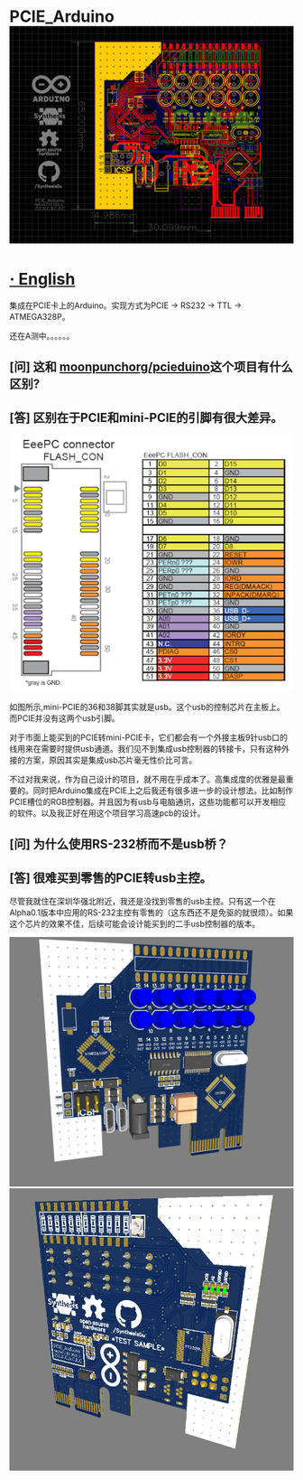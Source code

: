 # PCIE_Arduino ![(图片加载失败)](img/0.png)
# [· English](../README.md)

集成在PCIE卡上的Arduino。实现方式为PCIE → RS232 → TTL → ATMEGA328P。

还在A测中。。。。。。

[问] 这和 [moonpunchorg/pcieduino](https://github.com/moonpunchorg/pcieduino)这个项目有什么区别?
---
[答] 区别在于PCIE和mini-PCIE的引脚有很大差异。
---
![(图片加载失败)](img/mini-PCIE.png)

如图所示,mini-PCIE的36和38脚其实就是usb。这个usb的控制芯片在主板上。
而PCIE并没有这两个usb引脚。

对于市面上能买到的PCIE转mini-PCIE卡，它们都会有一个外接主板9针usb口的线用来在需要时提供usb通道。我们见不到集成usb控制器的转接卡，只有这种外接的方案，原因其实是集成usb芯片毫无性价比可言。

不过对我来说，作为自己设计的项目，就不用在乎成本了。高集成度的优雅是最重要的。同时把Arduino集成在PCIE上之后我还有很多进一步的设计想法。比如制作PCIE槽位的RGB控制器。并且因为有usb与电脑通讯，这些功能都可以开发相应的软件。以及我正好在用这个项目学习高速pcb的设计。

[问] 为什么使用RS-232桥而不是usb桥？
---
[答] 很难买到零售的PCIE转usb主控。
---
尽管我就住在深圳华强北附近，我还是没找到零售的usb主控。只有这一个在Alpha0.1版本中应用的RS-232主控有零售的（这东西还不是免驱的就很烦）。如果这个芯片的效果不佳，后续可能会设计能买到的二手usb控制器的版本。






![(图片加载失败)](img/1.png)
![(图片加载失败)](img/2.png)
